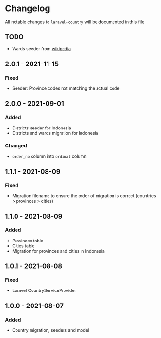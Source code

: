 # Changelog

All notable changes to `laravel-country` will be documented in this file

## TODO
- Wards seeder from [wikipedia](https://id.wikipedia.org/wiki/Daftar_kecamatan_dan_kelurahan_di_Indonesia)

## 2.0.1 - 2021-11-15
### Fixed
- Seeder: Province codes not matching the actual code


## 2.0.0 - 2021-09-01
### Added
- Districts seeder for Indonesia
- Districts and wards migration for Indonesia

### Changed
- `order_no` column into `ordinal` column


## 1.1.1 - 2021-08-09
### Fixed
- Migration filename to ensure the order of migration is correct (countries > provinces > cities)


## 1.1.0 - 2021-08-09
### Added
- Provinces table
- Cities table
- Migration for provinces and cities in Indonesia


## 1.0.1 - 2021-08-08
### Fixed
- Laravel CountryServiceProvider


## 1.0.0 - 2021-08-07
### Added
- Country migration, seeders and model
